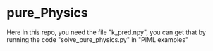 # pure_Physics

Here in this repo, you need the file "k_pred.npy", you can get that by running the code "solve_pure_physics.py" in "PIML examples"